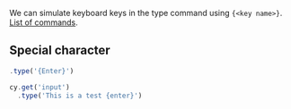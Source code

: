 We can simulate keyboard keys in the type command using `{<key name>}`. [List of commands](https://docs.cypress.io/api/commands/type#Arguments).

## Special character

```ts
.type('{Enter}')
```

```ts
cy.get('input')
  .type('This is a test {enter}')
```

